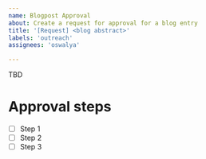 ```yaml
---
name: Blogpost Approval
about: Create a request for approval for a blog entry
title: '[Request] <blog abstract>'
labels: 'outreach'
assignees: 'oswalya'

---
```


TBD

# Approval steps

- [ ] Step 1
- [ ] Step 2
- [ ] Step 3
